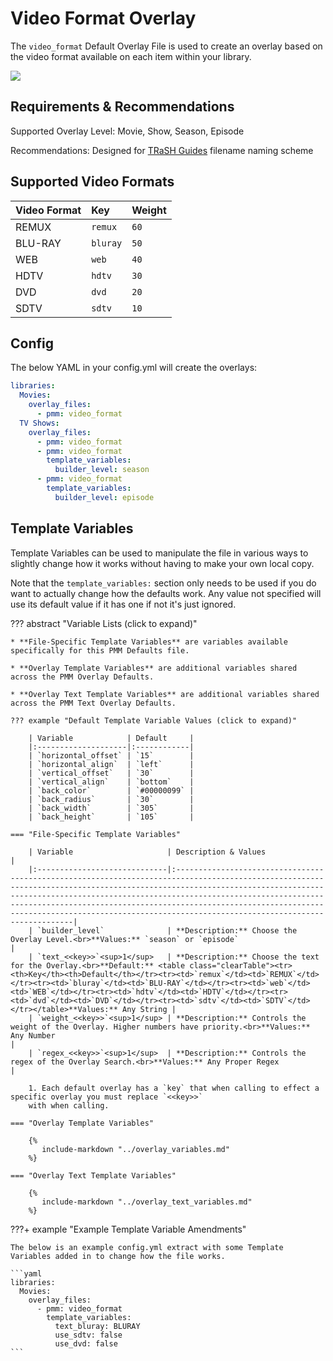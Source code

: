 # Video Format Overlay

The `video_format` Default Overlay File is used to create an overlay based on the video format available on each item
within your library.

![](images/video_format.png)

## Requirements & Recommendations

Supported Overlay Level: Movie, Show, Season, Episode

Recommendations: Designed for [TRaSH Guides](https://trash-guides.info/) filename naming scheme

## Supported Video Formats

| Video Format | Key      | Weight |
|:-------------|:---------|:-------|
| REMUX        | `remux`  | `60`   |
| BLU-RAY      | `bluray` | `50`   |
| WEB          | `web`    | `40`   |
| HDTV         | `hdtv`   | `30`   |
| DVD          | `dvd`    | `20`   |
| SDTV         | `sdtv`   | `10`   |

## Config

The below YAML in your config.yml will create the overlays:

```yaml
libraries:
  Movies:
    overlay_files:
      - pmm: video_format
  TV Shows:
    overlay_files:
      - pmm: video_format
      - pmm: video_format
        template_variables:
          builder_level: season
      - pmm: video_format
        template_variables:
          builder_level: episode
```

## Template Variables

Template Variables can be used to manipulate the file in various ways to slightly change how it works without having to 
make your own local copy.

Note that the `template_variables:` section only needs to be used if you do want to actually change how the defaults 
work. Any value not specified will use its default value if it has one if not it's just ignored.

??? abstract "Variable Lists (click to expand)"

    * **File-Specific Template Variables** are variables available specifically for this PMM Defaults file.

    * **Overlay Template Variables** are additional variables shared across the PMM Overlay Defaults.

    * **Overlay Text Template Variables** are additional variables shared across the PMM Text Overlay Defaults.

    ??? example "Default Template Variable Values (click to expand)"

        | Variable            | Default     |
        |:--------------------|:------------|
        | `horizontal_offset` | `15`        |
        | `horizontal_align`  | `left`      |
        | `vertical_offset`   | `30`        |
        | `vertical_align`    | `bottom`    |
        | `back_color`        | `#00000099` |
        | `back_radius`       | `30`        |
        | `back_width`        | `305`       |
        | `back_height`       | `105`       |
        
    === "File-Specific Template Variables"

        | Variable                     | Description & Values                                                                                                                                                                                                                                                                                                                                                                                         |
        |:-----------------------------|:-------------------------------------------------------------------------------------------------------------------------------------------------------------------------------------------------------------------------------------------------------------------------------------------------------------------------------------------------------------------------------------------------------------|
        | `builder_level`              | **Description:** Choose the Overlay Level.<br>**Values:** `season` or `episode`                                                                                                                                                                                                                                                                                                                              |
        | `text_<<key>>`<sup>1</sup>   | **Description:** Choose the text for the Overlay.<br>**Default:** <table class="clearTable"><tr><th>Key</th><th>Default</th></tr><tr><td>`remux`</td><td>`REMUX`</td></tr><tr><td>`bluray`</td><td>`BLU-RAY`</td></tr><tr><td>`web`</td><td>`WEB`</td></tr><tr><td>`hdtv`</td><td>`HDTV`</td></tr><tr><td>`dvd`</td><td>`DVD`</td></tr><tr><td>`sdtv`</td><td>`SDTV`</td></tr></table>**Values:** Any String |
        | `weight_<<key>>`<sup>1</sup> | **Description:** Controls the weight of the Overlay. Higher numbers have priority.<br>**Values:** Any Number                                                                                                                                                                                                                                                                                                 |
        | `regex_<<key>>`<sup>1</sup>  | **Description:** Controls the regex of the Overlay Search.<br>**Values:** Any Proper Regex                                                                                                                                                                                                                                                                                                                   |

        1. Each default overlay has a `key` that when calling to effect a specific overlay you must replace `<<key>>` 
        with when calling.

    === "Overlay Template Variables"

        {%
           include-markdown "../overlay_variables.md"
        %}

    === "Overlay Text Template Variables"

        {%
           include-markdown "../overlay_text_variables.md"
        %}
    
???+ example "Example Template Variable Amendments"

    The below is an example config.yml extract with some Template Variables added in to change how the file works.
    
    ```yaml
    libraries:
      Movies:
        overlay_files:
          - pmm: video_format
            template_variables:
              text_bluray: BLURAY
              use_sdtv: false
              use_dvd: false
    ```
